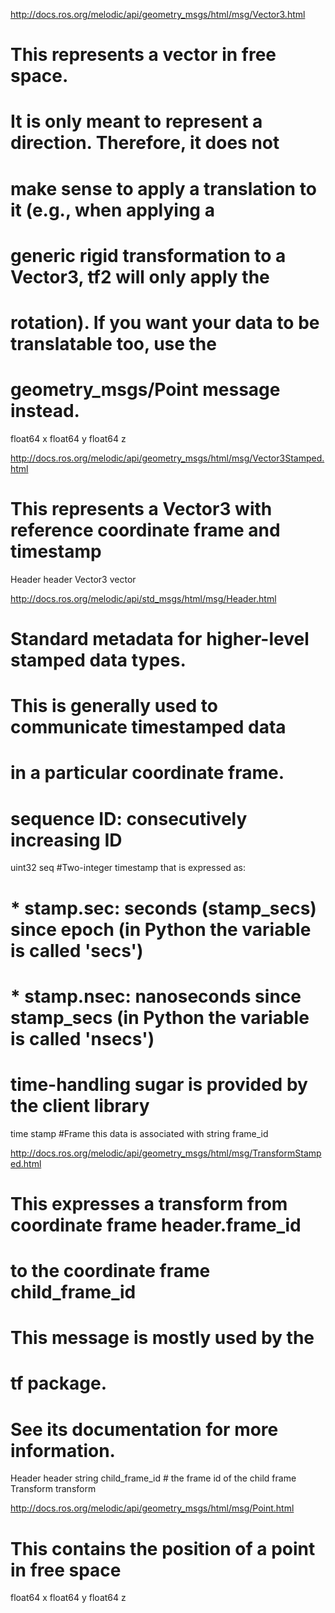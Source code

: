 http://docs.ros.org/melodic/api/geometry_msgs/html/msg/Vector3.html

# This represents a vector in free space. 
# It is only meant to represent a direction. Therefore, it does not
# make sense to apply a translation to it (e.g., when applying a 
# generic rigid transformation to a Vector3, tf2 will only apply the
# rotation). If you want your data to be translatable too, use the
# geometry_msgs/Point message instead.

float64 x
float64 y
float64 z

http://docs.ros.org/melodic/api/geometry_msgs/html/msg/Vector3Stamped.html

# This represents a Vector3 with reference coordinate frame and timestamp
Header header
Vector3 vector


http://docs.ros.org/melodic/api/std_msgs/html/msg/Header.html

# Standard metadata for higher-level stamped data types.
# This is generally used to communicate timestamped data 
# in a particular coordinate frame.
# 
# sequence ID: consecutively increasing ID 
uint32 seq
#Two-integer timestamp that is expressed as:
# * stamp.sec: seconds (stamp_secs) since epoch (in Python the variable is called 'secs')
# * stamp.nsec: nanoseconds since stamp_secs (in Python the variable is called 'nsecs')
# time-handling sugar is provided by the client library
time stamp
#Frame this data is associated with
string frame_id

http://docs.ros.org/melodic/api/geometry_msgs/html/msg/TransformStamped.html

# This expresses a transform from coordinate frame header.frame_id
# to the coordinate frame child_frame_id
#
# This message is mostly used by the 
# tf package. 
# See its documentation for more information.

Header header
string child_frame_id # the frame id of the child frame
Transform transform

http://docs.ros.org/melodic/api/geometry_msgs/html/msg/Point.html

# This contains the position of a point in free space
float64 x
float64 y
float64 z

